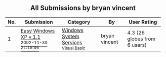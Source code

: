 ﻿<div align="center">

## All Submissions by bryan vincent

</div>

No.  | Submission | Category | By   | User Rating
---- | ---------- | -------- | ---- | -----------
1 | [Easy Windows XP v\.1\.1<br /><sup>2002-11-30 21:19:46</sup>](https://github.com/Planet-Source-Code/bryan-vincent-easy-windows-xp-v-1-1__1-41147) | [Windows System Services<br /><sup>Visual Basic</sup>](../ByCategory/windows-system-services__1-35.md) | bryan vincent | 4.3 (26 globes from 6 users)
